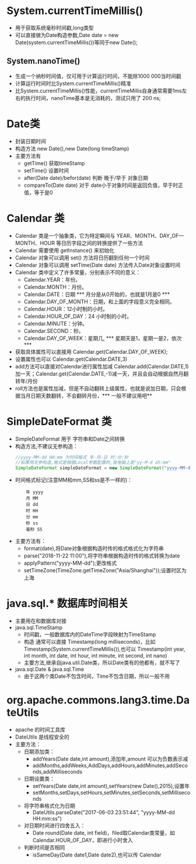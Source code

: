 # System.currentTimeMillis()
- 用于获取系统毫秒时间戳,long类型
- 可以直接做为Date构造参数,Date date = new Date(system.currentTimeMillis())等同于new Date();

## System.nanoTime()
- 生成一个纳秒时间值，仅可用于计算运行时间，不能除1000 000当时间戳
- 计算运行时间时比System.currentTimeMillis()精准
- 比System.currentTimeMillis()性能，currentTimeMillis自身通常需要1ms左右的执行时间，nanoTime基本是无消耗的，测试只用了 200 ns;

# Date类
- 封装日期时间
- 构造方法 new Date(),new Date(long timeStamp)
- 主要方法有
    - getTime() 获取timeStamp
    - setTime() 设置时间
    - after(Date date)/befor(date) 判断 晚于/早于 对象日期
    - compareTo(Date date) 对于 date小于对象时间是返回负值，早于时正值，等于是0

# Calendar 类
- Calendar 类是一个抽象类，它为特定瞬间与 YEAR、MONTH、DAY_OF—MONTH、HOUR 等日历字段之间的转换提供了一些方法
- Calendar 需要使用  getInstance()  来初始化
- Calendar 对象可以调用 set() 方法将日历翻到任何一个时间
- Calendar 对象可以调用 setTime(Date date) 方法传入Date对象设置时间
- Calendar 类中定义了许多常量，分别表示不同的意义：
    - Calendar.YEAR：年份。
    - Calendar.MONTH：月份。
    - Calendar.DATE：日期 *** 月分是从0开始的，也就是1月是0 ***
    - Calendar.DAY_OF_MONTH：日期，和上面的字段意义完全相同。
    - Calendar.HOUR：12小时制的小时。
    - Calendar.HOUR_OF_DAY：24 小时制的小时。
    - Calendar.MINUTE：分钟。
    - Calendar.SECOND：秒。
    - Calendar.DAY_OF_WEEK：星期几, *** 星期天是1，星期一是2，依次 ***
- 获取具体属性可以直接用 Calendar.get(Calendar.DAY_OF_WEEK);
- 设置属性也可以 Calendar.get(Calendar.DATE,3)
- add方法可以直接对Calendar进行属性加减 Calendar.add(Calendar.DATE,1)加一天；Calendar.get(Calendar.DATE,-1)减一天，并且会自动根据自然月翻转年/月份
- roll方法也是属性加减，但是不自动翻转上级属性，也就是说加日期，只会根据当月日期天数翻转，不会翻转月份，*** 一般不建议用吧**

# SimpleDateFormat 类
- SimpleDateFormat 用于 字符串和Date之间转换
- 构造方法,不建议无参构造：
    ```java
    //yyyy-MM-dd HH:mm 为时间格式 年-月-日 时:分:秒
    //如果用无参构造,格式是根据Local参数配置的,我电脑上是"yy-M-d ah:mm"
    SimpleDateFormat simpleDateFormat = new SimpleDateFormat("yyyy-MM-dd HH:mm")
    
    ```
- 时间格式标记(注意MM和mm,SS和ss是不一样的)：
    ```
        年 yyyy
        月 MM
        日 dd
        时 HH
        分 mm
        秒 ss
        毫秒 SS
    ```
-  主要方法有：
    - format(date),将Date对象根据构造时传的格式格式化为字符串
    - parse("2018-11-22 11:00"),将字符串根据构造时传的格式转换为date
    - applyPattern("yyyy-MM-dd");更改格式
    - setTimeZone(TimeZone.getTimeZone("Asia/Shanghai"));设置时区为上海

# java.sql.* 数据库时间相关
- 主要用在和数据库对接
- java.sql.TimeStamp
    - 时间戳，一般数据库内的DateTime字段映射为TimeStamp
    - 构造 通常可以直接 Timestamp(long milliseconds)，比如Timestamp(System.currentTimeMillis()),也可以 Timestamp(int year, int month, int date, int hour, int minute, int second, int nano)
    - 主要方法,继承自java.util.Date类，所以Date类有的他都有，就不写了
- java.sql.Date & java.sql.Time
    - 由于这两个类Date不包含时间，Time不包含日期，所以一般不用

# org.apache.commons.lang3.time.DateUtils
- apache 的时间工具库
- DateUtils 是线程安全的
- 主要方法：
    - 日期添加类：
        - addYears(Date date,int amount),添加年,amount 可以为负数表示减
        - addMonths,addWeeks,AddDays,addHours,addMinutes,addSeconds,addMilliseconds
    - 日期设置类：
        - setYears(Date date,int amount),setYears(new Date(),2015),设置年
        - setMonths,setDays,setHours,setMinutes,setSeconds,setMilliseconds
    - 将字符串格式化为日期
        - DateUtils.parseDate("2017-06-03 23:51:44", "yyyy-MM-dd HH:mm:ss")
    - 对日期时间进行四舍五入：
        - Date round(Date date, int field)，filed取Calendar类常量，如Calendar.HOUR_OF_DAY，即进行小时舍入
    - 判断时间是否相同
        - isSameDay(Date date1,Date date2),也可以传 Calendar
